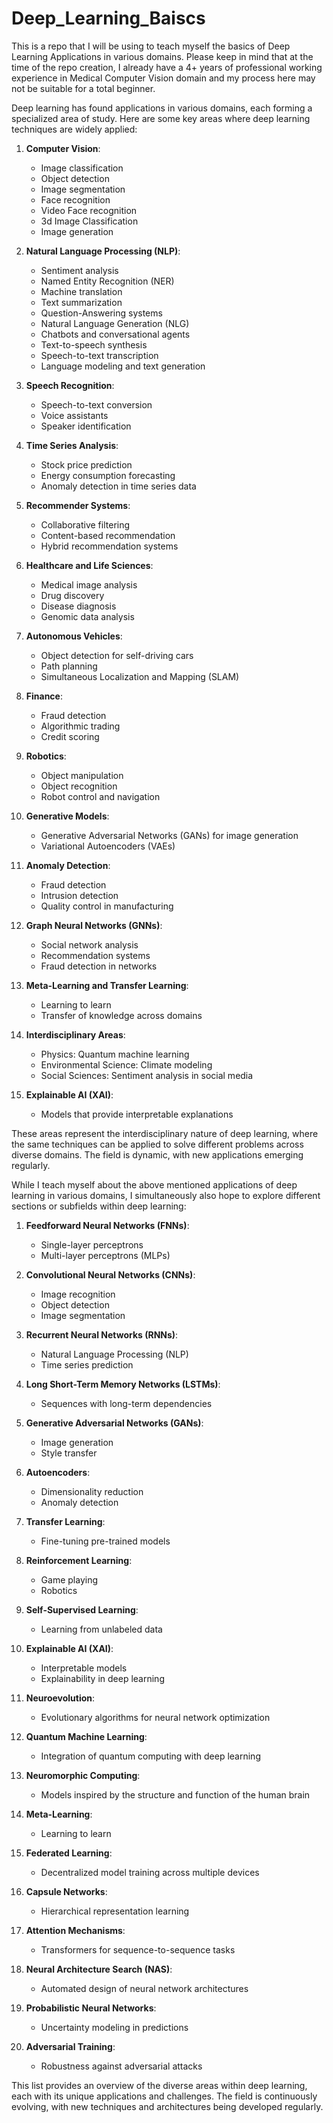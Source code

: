 # Deep_Learning_Baiscs
This is a repo that I will be using to teach myself the basics of Deep Learning Applications in various domains. Please keep in mind that at the time of the repo creation, I already have a 4+ years of professional working experience in Medical Computer Vision domain and my process here may not be suitable for a total beginner.

Deep learning has found applications in various domains, each forming a specialized area of study. Here are some key areas where deep learning techniques are widely applied:

1. **Computer Vision**:
   - Image classification
   - Object detection
   - Image segmentation
   - Face recognition
   - Video Face recognition
   - 3d Image Classification
   - Image generation

2. **Natural Language Processing (NLP)**:

   - Sentiment analysis
   - Named Entity Recognition (NER)
   - Machine translation
   - Text summarization
   - Question-Answering systems
   - Natural Language Generation (NLG)
   - Chatbots and conversational agents
   - Text-to-speech synthesis
   - Speech-to-text transcription
   - Language modeling and text generation

3. **Speech Recognition**:
   - Speech-to-text conversion
   - Voice assistants
   - Speaker identification

4. **Time Series Analysis**:
   - Stock price prediction
   - Energy consumption forecasting
   - Anomaly detection in time series data

5. **Recommender Systems**:
   - Collaborative filtering
   - Content-based recommendation
   - Hybrid recommendation systems

6. **Healthcare and Life Sciences**:
   - Medical image analysis
   - Drug discovery
   - Disease diagnosis
   - Genomic data analysis

7. **Autonomous Vehicles**:
   - Object detection for self-driving cars
   - Path planning
   - Simultaneous Localization and Mapping (SLAM)

8. **Finance**:
   - Fraud detection
   - Algorithmic trading
   - Credit scoring

9. **Robotics**:
   - Object manipulation
   - Object recognition
   - Robot control and navigation

10. **Generative Models**:
    - Generative Adversarial Networks (GANs) for image generation
    - Variational Autoencoders (VAEs)

11. **Anomaly Detection**:
    - Fraud detection
    - Intrusion detection
    - Quality control in manufacturing

12. **Graph Neural Networks (GNNs)**:
    - Social network analysis
    - Recommendation systems
    - Fraud detection in networks

13. **Meta-Learning and Transfer Learning**:
    - Learning to learn
    - Transfer of knowledge across domains

14. **Interdisciplinary Areas**:
    - Physics: Quantum machine learning
    - Environmental Science: Climate modeling
    - Social Sciences: Sentiment analysis in social media

15. **Explainable AI (XAI)**:
    - Models that provide interpretable explanations

These areas represent the interdisciplinary nature of deep learning, where the same techniques can be applied to solve different problems across diverse domains. The field is dynamic, with new applications emerging regularly.

While I teach myself about the above mentioned applications of deep learning in various domains, I simultaneously also hope to explore different sections or subfields within deep learning:

1. **Feedforward Neural Networks (FNNs)**:
   - Single-layer perceptrons
   - Multi-layer perceptrons (MLPs)

2. **Convolutional Neural Networks (CNNs)**:
   - Image recognition
   - Object detection
   - Image segmentation

3. **Recurrent Neural Networks (RNNs)**:
   - Natural Language Processing (NLP)
   - Time series prediction

4. **Long Short-Term Memory Networks (LSTMs)**:
   - Sequences with long-term dependencies

5. **Generative Adversarial Networks (GANs)**:
   - Image generation
   - Style transfer

6. **Autoencoders**:
   - Dimensionality reduction
   - Anomaly detection

7. **Transfer Learning**:
   - Fine-tuning pre-trained models

8. **Reinforcement Learning**:
   - Game playing
   - Robotics

9. **Self-Supervised Learning**:
   - Learning from unlabeled data

10. **Explainable AI (XAI)**:
    - Interpretable models
    - Explainability in deep learning

11. **Neuroevolution**:
    - Evolutionary algorithms for neural network optimization

12. **Quantum Machine Learning**:
    - Integration of quantum computing with deep learning

13. **Neuromorphic Computing**:
    - Models inspired by the structure and function of the human brain

14. **Meta-Learning**:
    - Learning to learn

15. **Federated Learning**:
    - Decentralized model training across multiple devices

16. **Capsule Networks**:
    - Hierarchical representation learning

17. **Attention Mechanisms**:
    - Transformers for sequence-to-sequence tasks

18. **Neural Architecture Search (NAS)**:
    - Automated design of neural network architectures

19. **Probabilistic Neural Networks**:
    - Uncertainty modeling in predictions

20. **Adversarial Training**:
    - Robustness against adversarial attacks

This list provides an overview of the diverse areas within deep learning, each with its unique applications and challenges. The field is continuously evolving, with new techniques and architectures being developed regularly.


